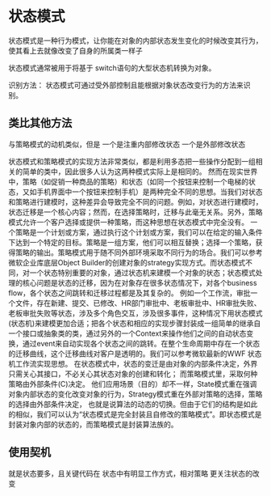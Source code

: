 # 状态模式
状态模式是一种行为模式，让你能在对象的内部状态发生变化的时候改变其行为，使其看上去就像改变了自身的所属类一样子

状态模式通常被用于将基于 switch语句的大型状态机转换为对象。

识别方法： 状态模式可通过受外部控制且能根据对象状态改变行为的方法来识别。

## 类比其他方法 
与策略模式的动机类似，但是 一个是注重内部修改状态 一个是外部修改状态

状态模式和策略模式的实现方法非常类似，都是利用多态把一些操作分配到一组相关的简单的类中，因此很多人认为这两种模式实际上是相同的。
然而在现实世界中，策略（如促销一种商品的策略）和状态（如同一个按钮来控制一个电梯的状态，又如手机界面中一个按钮来控制手机）是两种完全不同的思想。当我们对状态和策略进行建模时，这种差异会导致完全不同的问题。例如，对状态进行建模时，状态迁移是一个核心内容；然而，在选择策略时，迁移与此毫无关系。另外，策略模式允许一个客户选择或提供一种策略，而这种思想在状态模式中完全没有。
       一个策略是一个计划或方案，通过执行这个计划或方案，我们可以在给定的输入条件下达到一个特定的目标。策略是一组方案，他们可以相互替换；选择一个策略，获得策略的输出。策略模式用于随不同外部环境采取不同行为的场合。我们可以参考微软企业库底层Object Builder的创建对象的strategy实现方式。而状态模式不同，对一个状态特别重要的对象，通过状态机来建模一个对象的状态；状态模式处理的核心问题是状态的迁移，因为在对象存在很多状态情况下，对各个business flow，各个状态之间跳转和迁移过程都是及其复杂的。
       例如一个工作流，审批一个文件，存在新建、提交、已修改、HR部门审批中、老板审批中、HR审批失败、老板审批失败等状态，涉及多个角色交互，涉及很多事件，这种情况下用状态模式(状态机)来建模更加合适；把各个状态和相应的实现步骤封装成一组简单的继承自一个接口或抽象类的类，通过另外的一个Context来操作他们之间的自动状态变换，通过event来自动实现各个状态之间的跳转。在整个生命周期中存在一个状态的迁移曲线，这个迁移曲线对客户是透明的。我们可以参考微软最新的WWF 状态机工作流实现思想。
      在状态模式中，状态的变迁是由对象的内部条件决定，外界只需关心其接口，不必关心其状态对象的创建和转化；
而策略模式里，采取何种策略由外部条件(C)决定。
      他们应用场景（目的）却不一样，State模式重在强调对象内部状态的变化改变对象的行为，Strategy模式重在外部对策略的选择，策略的选择由外部条件决定，
也就是说算法的动态的切换。但由于它们的结构是如此的相似，我们可以认为“状态模式是完全封装且自修改的策略模式”。即状态模式是封装对象内部的状态的，而策略模式是封装算法族的。


## 使用契机
就是状态要多，且关键代码在 状态中有明显工作方式，相对策略 更关注状态的改变